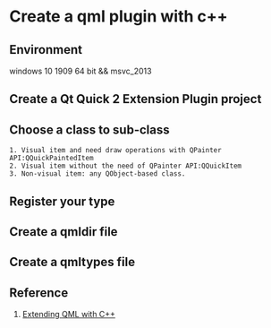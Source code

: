 # Create a qml plugin with c++

## Environment

windows 10 1909 64 bit && msvc_2013

## Create a **Qt Quick 2 Extension Plugin** project

## Choose a class to sub-class

    1. Visual item and need draw operations with QPainter API:QQuickPaintedItem
    2. Visual item without the need of QPainter API:QQuickItem
    3. Non-visual item: any QObject-based class.

## Register your type

## Create a qmldir file

## Create a qmltypes file

## Reference

1. [Extending QML with C++](https://doc.qt.io/qt-5/qtqml-tutorials-extending-qml-example.html)

